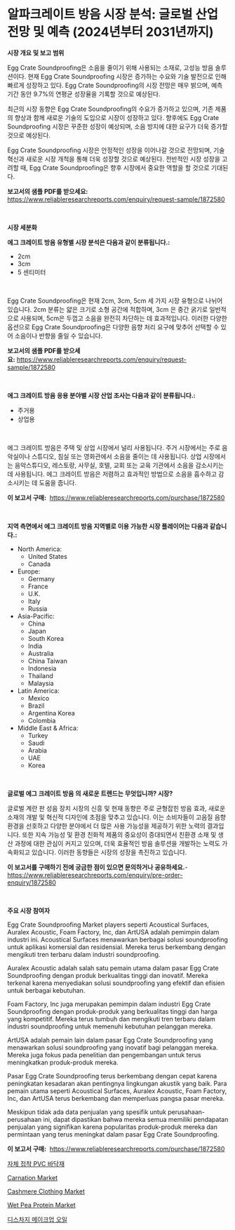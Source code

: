 <p><h1>알파크레이트 방음 시장 분석: 글로벌 산업 전망 및 예측 (2024년부터 2031년까지)</h1></p><p><strong>시장 개요 및 보고 범위</strong></p>
<p><p>Egg Crate Soundproofing은 소음을 줄이기 위해 사용되는 소재로, 고성능 방음 솔루션이다. 현재 Egg Crate Soundproofing 시장은 증가하는 수요와 기술 발전으로 인해 빠르게 성장하고 있다. Egg Crate Soundproofing의 시장 전망은 매우 밝으며, 예측 기간 동안 9.7%의 연평균 성장율을 기록할 것으로 예상된다. </p><p>최근의 시장 동향은 Egg Crate Soundproofing의 수요가 증가하고 있으며, 기존 제품의 향상과 함께 새로운 기술의 도입으로 시장이 성장하고 있다. 향후에도 Egg Crate Soundproofing 시장은 꾸준한 성장이 예상되며, 소음 방지에 대한 요구가 더욱 증가할 것으로 예상된다.</p><p>Egg Crate Soundproofing 시장은 안정적인 성장을 이어나갈 것으로 전망되며, 기술 혁신과 새로운 시장 개척을 통해 더욱 성장할 것으로 예상된다. 전반적인 시장 성장을 고려할 때, Egg Crate Soundproofing은 향후 시장에서 중요한 역할을 할 것으로 기대된다.</p></p>
<p><strong>보고서의 샘플 PDF를 받으세요:</strong> <a href="https://www.reliableresearchreports.com/enquiry/request-sample/1872580">https://www.reliableresearchreports.com/enquiry/request-sample/1872580</a></p>
<p>&nbsp;</p>
<p><strong>시장 세분화</strong></p>
<p><strong>에그 크레이트 방음 유형별 시장 분석은 다음과 같이 분류됩니다.:</strong></p>
<p><ul><li>2cm</li><li>3cm</li><li>5 센티미터</li></ul></p>
<p>&nbsp;</p>
<p><p>Egg Crate Soundproofing은 현재 2cm, 3cm, 5cm 세 가지 시장 유형으로 나뉘어 있습니다. 2cm 분류는 얇은 크기로 소형 공간에 적합하며, 3cm 은 중간 굵기로 일반적으로 사용되며, 5cm은 두껍고 소음을 완전히 차단하는 데 효과적입니다. 이러한 다양한 옵션으로 Egg Crate Soundproofing은 다양한 음향 처리 요구에 맞추어 선택할 수 있어 소음이나 반향을 줄일 수 있습니다.</p></p>
<p><strong>보고서의 샘플 PDF를 받으세요:</strong>&nbsp;<a href="https://www.reliableresearchreports.com/enquiry/request-sample/1872580">https://www.reliableresearchreports.com/enquiry/request-sample/1872580</a></p>
<p>&nbsp;</p>
<p><strong> 에그 크레이트 방음 응용 분야별 시장 산업 조사는 다음과 같이 분류됩니다.:</strong></p>
<p><ul><li>주거용</li><li>상업용</li></ul></p>
<p>&nbsp;</p>
<p><p>에그 크레이트 방음은 주택 및 상업 시장에서 널리 사용됩니다. 주거 시장에서는 주로 음악실이나 스튜디오, 침실 또는 영화관에서 소음을 줄이는 데 사용됩니다. 상업 시장에서는 음악스튜디오, 레스토랑, 사무실, 호텔, 교회 또는 교육 기관에서 소음을 감소시키는 데 사용됩니다. 에그 크레이트 방음은 저렴하고 효과적인 방법으로 소음을 흡수하고 감소시키는 데 도움을 줍니다.</p></p>
<p><strong>이 보고서 구매:</strong>&nbsp; <a href="https://www.reliableresearchreports.com/purchase/1872580">https://www.reliableresearchreports.com/purchase/1872580</a></p>
<p>&nbsp;</p>
<p><strong>지역 측면에서 에그 크레이트 방음 지역별로 이용 가능한 시장 플레이어는 다음과 같습니다.:</strong></p>
<p><ul>
    <li>
        North America:
        <ul>
            <li>United States</li>
            <li>Canada</li>
        </ul>
    </li>
    <li>
        Europe:
        <ul>
            <li>Germany</li>
            <li>France</li>
            <li>U.K.</li>
            <li>Italy</li>
            <li>Russia</li>
        </ul>
    </li>
    <li>
        Asia-Pacific:
        <ul>
            <li>China</li>
            <li>Japan</li>
            <li>South Korea</li>
            <li>India</li>
            <li>Australia</li>
            <li>China Taiwan</li>
            <li>Indonesia</li>
            <li>Thailand</li>
            <li>Malaysia</li>
        </ul>
    </li>
    <li>
        Latin America:
        <ul>
            <li>Mexico</li>
            <li>Brazil</li>
            <li>Argentina Korea</li>
            <li>Colombia</li>
        </ul>
    </li>
    <li>
        Middle East & Africa:
        <ul>
            <li>Turkey</li>
            <li>Saudi</li>
            <li>Arabia</li>
            <li>UAE</li>
            <li>Korea</li>
        </ul>
    </li>
    </ul></p>
<p>&nbsp;</p>
<p><strong>글로벌 에그 크레이트 방음 의 새로운 트렌드는 무엇입니까? 시장?</strong></p>
<p><p>글로벌 계란 판 성음 장치 시장의 신흥 및 현재 동향은 주로 균형잡힌 방음 효과, 새로운 소재의 개발 및 혁신적 디자인에 초점을 맞추고 있습니다. 이는 소비자들이 고음질 음향 환경을 선호하고 다양한 분야에서 더 많은 사용 가능성을 제공하기 위한 노력의 결과입니다. 또한 지속 가능성 및 환경 친화적 제품의 중요성이 증대되면서 친환경 소재 및 생산 과정에 대한 관심이 커지고 있으며, 더욱 효율적인 방음 솔루션을 개발하는 노력도 가속화되고 있습니다. 이러한 동향들은 시장의 성장을 촉진하고 있습니다.</p></p>
<p><strong>이 보고서를 구매하기 전에 궁금한 점이 있으면 문의하거나 공유하세요.</strong>- <a href="https://www.reliableresearchreports.com/enquiry/pre-order-enquiry/1872580">https://www.reliableresearchreports.com/enquiry/pre-order-enquiry/1872580</a></p>
<p>&nbsp;</p>
<p><strong>주요 시장 참여자</strong></p>
<p><p>Egg Crate Soundproofing Market players seperti Acoustical Surfaces, Auralex Acoustic, Foam Factory, Inc, dan ArtUSA adalah pemimpin dalam industri ini. Acoustical Surfaces menawarkan berbagai solusi soundproofing untuk aplikasi komersial dan residensial. Mereka terus berkembang dengan mengikuti tren terbaru dalam industri soundproofing.</p><p>Auralex Acoustic adalah salah satu pemain utama dalam pasar Egg Crate Soundproofing dengan produk berkualitas tinggi dan inovatif. Mereka terkenal karena menyediakan solusi soundproofing yang efektif dan efisien untuk berbagai kebutuhan.</p><p>Foam Factory, Inc juga merupakan pemimpin dalam industri Egg Crate Soundproofing dengan produk-produk yang berkualitas tinggi dan harga yang kompetitif. Mereka terus tumbuh dan mengikuti tren terbaru dalam industri soundproofing untuk memenuhi kebutuhan pelanggan mereka.</p><p>ArtUSA adalah pemain lain dalam pasar Egg Crate Soundproofing yang menawarkan solusi soundproofing yang inovatif bagi pelanggan mereka. Mereka juga fokus pada penelitian dan pengembangan untuk terus meningkatkan produk-produk mereka.</p><p>Pasar Egg Crate Soundproofing terus berkembang dengan cepat karena peningkatan kesadaran akan pentingnya lingkungan akustik yang baik. Para pemain utama seperti Acoustical Surfaces, Auralex Acoustic, Foam Factory, Inc, dan ArtUSA terus berkembang dan memperluas pangsa pasar mereka.</p><p>Meskipun tidak ada data penjualan yang spesifik untuk perusahaan-perusahaan ini, dapat dipastikan bahwa mereka semua memiliki pendapatan penjualan yang signifikan karena popularitas produk-produk mereka dan permintaan yang terus meningkat dalam pasar Egg Crate Soundproofing.</p></p>
<p><strong>이 보고서 구매:</strong>&nbsp;&nbsp;<a href="https://www.reliableresearchreports.com/purchase/1872580">https://www.reliableresearchreports.com/purchase/1872580</a></p>
<p><p><a href="https://github.com/sougarounis/Market-Research-Report-List-3/blob/main/53667002292.md">자체 접착 PVC 바닥재</a></p><p><a href="https://github.com/kufem1/Market-Research-Report-List-1/blob/main/carnation-market.md">Carnation Market</a></p><p><a href="https://github.com/singletonthaxterkelliehr2df/Market-Research-Report-List-1/blob/main/cashmere-clothing-market.md">Cashmere Clothing Market</a></p><p><a href="https://issuu.com/reportprime-2/docs/wet-pea-protein-market-size-2030.pptx">Wet Pea Protein Market</a></p><p><a href="https://github.com/vs2869dizt0/Market-Research-Report-List-1/blob/main/72470232293.md">디스차지 메이크업 오일</a></p></p>
